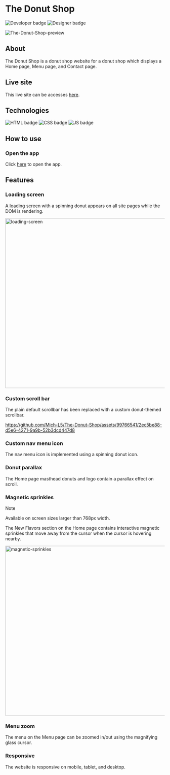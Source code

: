 # The Donut Shop
<picture>
  <img alt="Developer badge" src="https://img.shields.io/badge/Developer-Mich--L5-e9e9e9">
</picture>
<picture>
  <img alt="Designer badge" src="https://img.shields.io/badge/Designer-Mich--L5-e9e9e9">
</picture>

![The-Donut-Shop-preview](https://github.com/Mich-L5/The-Donut-Shop/assets/99766541/15848051-4f6d-42ac-be98-7431f4c41920)

## About
The Donut Shop is a donut shop website for a donut shop which displays a Home page, Menu page, and Contact page.

## Live site
This live site can be accesses [here](https://the-donut-shop.netlify.app/).

## Technologies
<picture>
  <img alt="HTML badge" src="https://img.shields.io/badge/HTML-e8622d">
</picture>
<picture>
  <img alt="CSS badge" src="https://img.shields.io/badge/CSS-2881c9">
</picture>
<picture>
  <img alt="JS badge" src="https://img.shields.io/badge/JavaScript-fdf235">
</picture>

## How to use

### Open the app
Click [here](https://the-donut-shop.netlify.app/) to open the app.

## Features

### Loading screen
A loading screen with a spinning donut appears on all site pages while the DOM is rendering.

<picture>
<img width="535" alt="loading-screen" src="https://github.com/Mich-L5/The-Donut-Shop/assets/99766541/a763976f-627d-4f1b-a0e2-1a62a7dca1eb">
</picture>

### Custom scroll bar
The plain default scrollbar has been replaced with a custom donut-themed scrollbar.

https://github.com/Mich-L5/The-Donut-Shop/assets/99766541/2ec5be88-d5e6-4271-9a9b-52b3dcd447d8

### Custom nav menu icon
The nav menu icon is implemented using a spinning donut icon.

### Donut parallax
The Home page masthead donuts and logo contain a parallax effect on scroll.

### Magnetic sprinkles

> [!NOTE]
> Available on screen sizes larger than 768px width.

The New Flavors section on the Home page contains interactive magnetic sprinkles that move away from the cursor when the cursor is hovering nearby.

<picture>
<img width="535" alt="magnetic-sprinkles" src="https://github.com/Mich-L5/The-Donut-Shop/assets/99766541/428197f7-8a83-4abb-b315-0ebcc79b93c5">
</picture>


### Menu zoom
The menu on the Menu page can be zoomed in/out using the magnifying glass cursor.

### Responsive
The website is responsive on mobile, tablet, and desktop.
